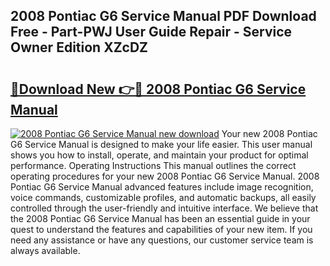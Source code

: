 ## 2008 Pontiac G6 Service Manual PDF Download Free - Part-PWJ User Guide Repair - Service Owner Edition XZcDZ

# <h2><a href="http://bc44007.oget.top/?id=2008+Pontiac+G6+Service+Manual">🔗Download New 👉🔴 2008 Pontiac G6 Service Manual</a></h2>

[![2008 Pontiac G6 Service Manual new download](https://i.imgur.com/5g1atiW.png)](http://bc44007.oget.top/?id=2008+Pontiac+G6+Service+Manual)
Your new 2008 Pontiac G6 Service Manual is designed to make your life easier. This user manual shows you how to install, operate, and maintain your product for optimal performance. Operating Instructions This manual outlines the correct operating procedures for your new 2008 Pontiac G6 Service Manual. 2008 Pontiac G6 Service Manual advanced features include image recognition, voice commands, customizable profiles, and automatic backups, all easily controlled through the user-friendly and intuitive interface. We believe that the 2008 Pontiac G6 Service Manual has been an essential guide in your quest to understand the features and capabilities of your new item. If you need any assistance or have any questions, our customer service team is always available.
